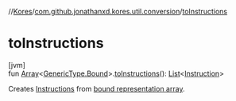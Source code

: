 //[Kores](../../index.md)/[com.github.jonathanxd.kores.util.conversion](index.md)/[toInstructions](to-instructions.md)

# toInstructions

[jvm]\
fun [Array](https://kotlinlang.org/api/latest/jvm/stdlib/kotlin/-array/index.html)<[GenericType.Bound](../com.github.jonathanxd.kores.type/-generic-type/-bound/index.md)>.[toInstructions](to-instructions.md)(): [List](https://kotlinlang.org/api/latest/jvm/stdlib/kotlin.collections/-list/index.html)<[Instruction](../com.github.jonathanxd.kores/-instruction/index.md)>

Creates [Instructions](../com.github.jonathanxd.kores/-instruction/index.md) from [bound representation array](../com.github.jonathanxd.kores.type/-generic-type/-bound/index.md).
